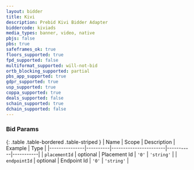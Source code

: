 ```yaml
---
layout: bidder
title: Kivi
description: Prebid Kivi Bidder Adapter
biddercode: kiviads
media_types: banner, video, native
pbjs: false
pbs: true
safeframes_ok: true
floors_supported: true
fpd_supported: false
multiformat_supported: will-not-bid
ortb_blocking_supported: partial
pbs_app_supported: true
gdpr_supported: true
usp_supported: true 
coppa_supported: true
deals_supported: false
schain_supported: true
dchain_supported: false
---
```


### Bid Params

{: .table .table-bordered .table-striped }
| Name          | Scope    | Description           | Example   | Type      |
|---------------|----------|-----------------------|-----------|-----------|
| `placementId`      | optional | Placement Id         | `'0'`    | `'string'` |
| `endpointId`      | optional | Endpoint Id         | `'0'`    | `'string'` |
